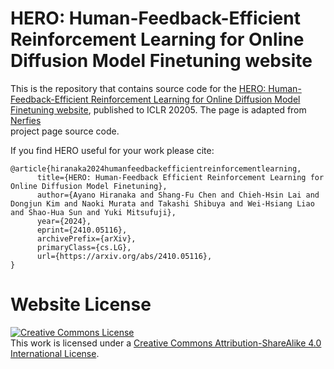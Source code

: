 # HERO: Human-Feedback-Efficient Reinforcement Learning for Online Diffusion Model Finetuning website

This is the repository that contains source code for the [HERO: Human-Feedback-Efficient Reinforcement Learning for Online Diffusion Model Finetuning website](https://hero-dm.github.io), published to ICLR 20205. The page is adapted from <a href="https://nerfies.github.io/">Nerfies</a>  
project page source code.

If you find HERO useful for your work please cite:
```
@article{hiranaka2024humanfeedbackefficientreinforcementlearning,
      title={HERO: Human-Feedback Efficient Reinforcement Learning for Online Diffusion Model Finetuning}, 
      author={Ayano Hiranaka and Shang-Fu Chen and Chieh-Hsin Lai and Dongjun Kim and Naoki Murata and Takashi Shibuya and Wei-Hsiang Liao and Shao-Hua Sun and Yuki Mitsufuji},
      year={2024},
      eprint={2410.05116},
      archivePrefix={arXiv},
      primaryClass={cs.LG},
      url={https://arxiv.org/abs/2410.05116}, 
}
```

# Website License
<a rel="license" href="http://creativecommons.org/licenses/by-sa/4.0/"><img alt="Creative Commons License" style="border-width:0" src="https://i.creativecommons.org/l/by-sa/4.0/88x31.png" /></a><br />This work is licensed under a <a rel="license" href="http://creativecommons.org/licenses/by-sa/4.0/">Creative Commons Attribution-ShareAlike 4.0 International License</a>.
